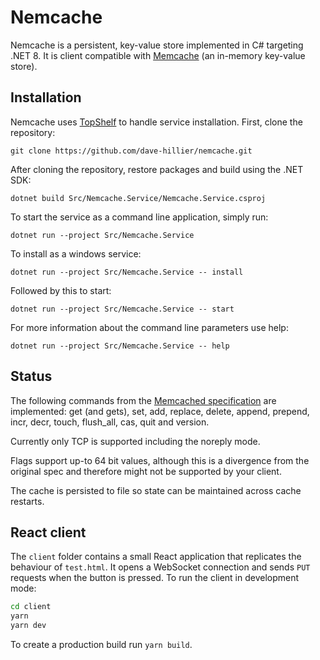 # Nemcache

Nemcache is a persistent, key-value store implemented in C# targeting .NET 8.
It is client compatible with [Memcache](http://memcached.org/) (an in-memory key-value store).

## Installation

Nemcache uses [TopShelf](http://topshelf-project.com/) to handle service installation. 
First, clone the repository:
```
git clone https://github.com/dave-hillier/nemcache.git
```

After cloning the repository, restore packages and build using the .NET SDK:
```
dotnet build Src/Nemcache.Service/Nemcache.Service.csproj
```

To start the service as a command line application, simply run:
```
dotnet run --project Src/Nemcache.Service
```

To install as a windows service:
```
dotnet run --project Src/Nemcache.Service -- install
```
Followed by this to start:
```
dotnet run --project Src/Nemcache.Service -- start
```
For more information about the command line parameters use help:
```
dotnet run --project Src/Nemcache.Service -- help
```

## Status

The following commands from the [Memcached specification](https://raw.github.com/memcached/memcached/master/doc/protocol.txt) 
are implemented: get (and gets), set, add, replace, delete, append, prepend, incr, decr, touch, flush_all, cas, quit and version.
 
Currently only TCP is supported including the noreply mode. 

Flags support up-to 64 bit values, although this is a divergence from the original spec and therefore might not be supported by your client.

The cache is persisted to file so state can be maintained across cache restarts.

## React client

The `client` folder contains a small React application that replicates the
behaviour of `test.html`. It opens a WebSocket connection and sends `PUT`
requests when the button is pressed. To run the client in development mode:

```bash
cd client
yarn
yarn dev
```

To create a production build run `yarn build`.

